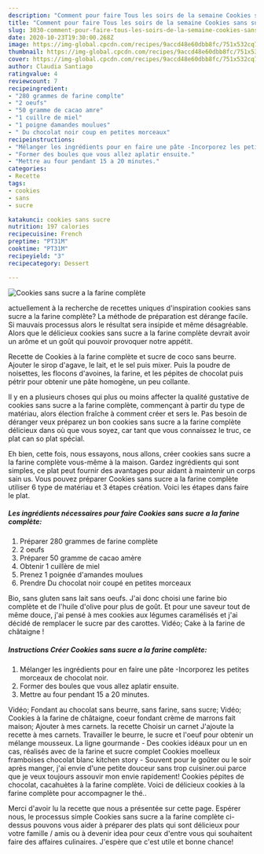 ```yaml
---
description: "Comment pour faire Tous les soirs de la semaine Cookies sans sucre a la farine complète"
title: "Comment pour faire Tous les soirs de la semaine Cookies sans sucre a la farine complète"
slug: 3030-comment-pour-faire-tous-les-soirs-de-la-semaine-cookies-sans-sucre-a-la-farine-complete
date: 2020-10-23T19:30:00.268Z
image: https://img-global.cpcdn.com/recipes/9accd48e60dbb8fc/751x532cq70/cookies-sans-sucre-a-la-farine-complete-photo-principale-de-la-recette.jpg
thumbnail: https://img-global.cpcdn.com/recipes/9accd48e60dbb8fc/751x532cq70/cookies-sans-sucre-a-la-farine-complete-photo-principale-de-la-recette.jpg
cover: https://img-global.cpcdn.com/recipes/9accd48e60dbb8fc/751x532cq70/cookies-sans-sucre-a-la-farine-complete-photo-principale-de-la-recette.jpg
author: Claudia Santiago
ratingvalue: 4
reviewcount: 7
recipeingredient:
- "280 grammes de farine complte"
- "2 oeufs"
- "50 gramme de cacao amre"
- "1 cuillre de miel"
- "1 poigne damandes moulues"
- " Du chocolat noir coup en petites morceaux"
recipeinstructions:
- "Mélanger les ingrédients pour en faire une pâte -Incorporez les petites morceaux de chocolat noir."
- "Former des boules que vous allez aplatir ensuite."
- "Mettre au four pendant 15 a 20 minutes."
categories:
- Recette
tags:
- cookies
- sans
- sucre

katakunci: cookies sans sucre 
nutrition: 197 calories
recipecuisine: French
preptime: "PT31M"
cooktime: "PT31M"
recipeyield: "3"
recipecategory: Dessert

---
```



![Cookies sans sucre a la farine complète](https://img-global.cpcdn.com/recipes/9accd48e60dbb8fc/751x532cq70/cookies-sans-sucre-a-la-farine-complete-photo-principale-de-la-recette.jpg)

actuellement à la recherche de recettes uniques d'inspiration cookies sans sucre a la farine complète? La méthode de préparation est dérange facile. Si mauvais processus alors le résultat sera insipide et même désagréable. Alors que le délicieux cookies sans sucre a la farine complète devrait avoir un arôme et un goût qui pouvoir provoquer notre appétit.

Recette de Cookies à la farine complète et sucre de coco sans beurre. Ajouter le sirop d&#39;agave, le lait, et le sel puis mixer. Puis la poudre de noisettes, les flocons d&#39;avoines, la farine, et les pépites de chocolat puis pétrir pour obtenir une pâte homogène, un peu collante.

Il y en a plusieurs choses qui plus ou moins affecter la qualité gustative de cookies sans sucre a la farine complète, commençant à partir du type de matériau, alors élection fraîche à comment créer et sers le. Pas besoin de déranger veux préparez un bon cookies sans sucre a la farine complète délicieux dans où que vous soyez, car tant que vous connaissez le truc, ce plat can so plat spécial.


Eh bien, cette fois, nous essayons, nous allons, créer cookies sans sucre a la farine complète vous-même à la maison. Gardez ingrédients qui sont simples, ce plat peut fournir des avantages pour aidant à maintenir un corps sain us. Vous pouvez préparer Cookies sans sucre a la farine complète utiliser 6 type de matériau et 3 étapes création. Voici les étapes dans faire le plat.

<!--inarticleads1-->

##### Les ingrédients nécessaires pour faire Cookies sans sucre a la farine complète:

1. Préparer 280 grammes de farine complète
1.  2 oeufs
1. Préparer 50 gramme de cacao amère
1. Obtenir 1 cuillère de miel
1. Prenez 1 poignée d&#39;amandes moulues
1. Prendre  Du chocolat noir coupé en petites morceaux


Bio, sans gluten sans lait sans oeufs. J&#39;ai donc choisi une farine bio complète et de l&#39;huile d&#39;olive pour plus de goût. Et pour une saveur tout de même douce, j&#39;ai pensé à mes cookies aux légumes caramélisés et j&#39;ai décidé de remplacer le sucre par des carottes. Vidéo; Cake à la farine de châtaigne ! 

<!--inarticleads2-->

##### Instructions Créer Cookies sans sucre a la farine complète:

1. Mélanger les ingrédients pour en faire une pâte -Incorporez les petites morceaux de chocolat noir.
1. Former des boules que vous allez aplatir ensuite.
1. Mettre au four pendant 15 a 20 minutes.


Vidéo; Fondant au chocolat sans beurre, sans farine, sans sucre; Vidéo; Cookies à la farine de châtaigne, coeur fondant crème de marrons fait maison; Ajouter à mes carnets. la recette Choisir un carnet J&#39;ajoute la recette à mes carnets. Travailler le beurre, le sucre et l&#39;oeuf pour obtenir un mélange mousseux. La ligne gourmande - Des cookies idéaux pour un en cas, réalisés avec de la farine et sucre complet Cookies moelleux framboises chocolat blanc kitchen story - Souvent pour le goûter ou le soir après manger, j&#39;ai envie d&#39;une petite douceur sans trop cuisiner.oui parce que je veux toujours assouvir mon envie rapidement! Cookies pépites de chocolat, cacahuètes à la farine complète. Voici de délicieux cookies à la farine complète pour accompagner le thé.. 


Merci d'avoir lu la recette que nous a présentée sur cette page. Espérer nous, le processus simple Cookies sans sucre a la farine complète ci-dessus pouvons vous aider à préparer des plats qui sont délicieux pour votre famille / amis ou à devenir idea pour ceux d'entre vous qui souhaitent faire des affaires culinaires. J'espère que c'est utile et bonne chance!

